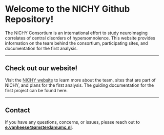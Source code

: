 # Welcome to the NICHY Github Repository!

The NICHY Consortium is an international effort to study neuroimaging correlates of central disorders of hypersomnolence. This website provides information on the team behind the consortium, participating sites, and documentation for the first analysis.

---

## Check out our website!

Visit the [NICHY website](https://nichy-consortium/NICHY/) to learn more about the team, sites that are part of NICHY, and plans for the first analysis. The guiding documentation for the first project can be found here.

---

## Contact

If you have any questions, concerns, or issues, please reach out to **e.vanheese@amsterdamumc.nl**.
